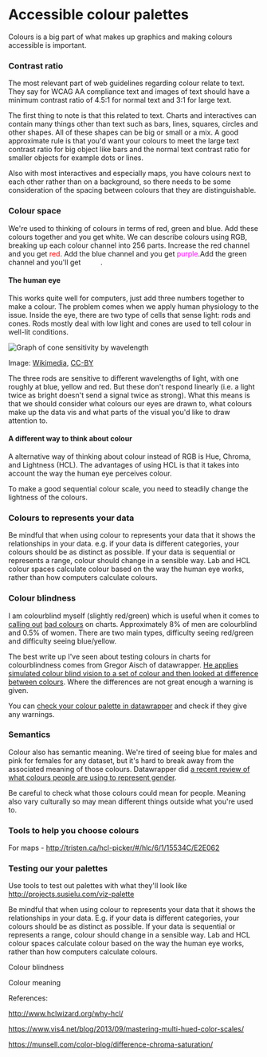 # Accessible colour palettes

Colours is a big part of what makes up graphics and making colours accessible is important. 

### Contrast ratio

The most relevant part of web guidelines regarding colour relate to text. They say for WCAG AA compliance text and images of text should have a minimum contrast ratio of 4.5:1 for normal text and 3:1 for large text.

The first thing to note is that this related to text. Charts and interactives can contain many things other than text such as bars, lines, squares, circles and other shapes. All of these shapes can be big or small or a mix. A good approximate rule is that you'd want your colours to meet the large text contrast ratio for big object like bars and the normal text contrast ratio for smaller objects for example dots or lines.

Also with most interactives and especially maps, you have colours next to each other rather than on a background, so there needs to be some consideration of the spacing between colours that they are distinguishable. 

### Colour space

We're used to thinking of colours in terms of red, green and blue. Add these colours together and you get white. We can describe colours using RGB, breaking up each colour channel into 256 parts. Increase the red channel and you get <span style="color:rgb(255,0,0)">red</span>. Add the blue channel and you get <span style="color:rgb(255,0,255)">purple</span>.Add the green channel and you'll get <span style="color:rgb(255,255,255)">white</span>.

#### The human eye

This works quite well for computers, just add three numbers together to make a colour. The problem comes when we apply human physiology to the issue. Inside the eye, there are two type of cells that sense light: rods and cones. Rods mostly deal with low light and cones are used to tell colour in well-lit conditions.

![Graph of cone sensitivity by wavelength](https://upload.wikimedia.org/wikipedia/commons/1/1e/Cones_SMJ2_E.svg)

Image: [Wikimedia](https://commons.wikimedia.org/wiki/File:Cones_SMJ2_E.svg), [CC-BY](https://creativecommons.org/licenses/by/3.0/deed.en)

The three rods are sensitive to different wavelengths of light, with one roughly at blue, yellow and red. But these don't respond linearly (i.e. a light twice as bright doesn't send a signal twice as strong). What this means is that we should consider what colours our eyes are drawn to, what colours make up the data vis and what parts of the visual you'd like to draw attention to.

#### A different way to think about colour

A alternative way of thinking about colour instead of RGB is Hue, Chroma, and Lightness (HCL). The advantages of using HCL is that it takes into account the way the human eye perceives colour. 

To make a good sequential colour scale, you need to steadily change the lightness of the colours. 



### Colours to represents your data

Be mindful that when using colour to represents your data that it shows the relationships in your data. e.g. if your data is different categories, your colours should be as distinct as possible. If your data is sequential or represents a range, colour should change in a sensible way. Lab and HCL colour spaces calculate colour based on the way the human eye works, rather than how computers calculate colours.

### Colour blindness

I am colourblind myself (slightly red/green) which is useful when it comes to [calling out](https://twitter.com/henryjameslau/status/920409974706188290) [bad colours](https://twitter.com/henryjameslau/status/880788875471454208) on charts. Approximately 8% of men are colourblind and 0.5% of women. There are two main types, difficulty seeing red/green and difficulty seeing blue/yellow. 

The best write up I've seen about testing colours in charts for colourblindness comes from Gregor Aisch of datawrapper. [He applies simulated colour blind vision to a set of colour and then looked at difference between colours](https://vis4.net/blog/2018/02/automate-colorblind-checking/). Where the differences are not great enough a warning is given.

You can [check your colour palette in datawrapper](https://blog.datawrapper.de/colorblind-check/) and check if they give any warnings. 

### Semantics

Colour also has semantic meaning. We're tired of seeing blue for males and pink for females for any dataset, but it's hard to break away from the associated meaning of those colours. Datawrapper did [a recent review of what colours people are using to represent gender](https://blog.datawrapper.de/gendercolor/). 

Be careful to check what those colours could mean for people. Meaning also vary culturally so may mean different things outside what you're used to.

### Tools to help you choose colours

For maps - http://tristen.ca/hcl-picker/#/hlc/6/1/15534C/E2E062 

### Testing our your palettes

Use tools to test out palettes with what they'll look like http://projects.susielu.com/viz-palette





Be mindful that when using colour to represents your data that it shows the relationships in your data. E.g. if your data is different categories, your colours should be as distinct as possible. If your data is sequential or represents a range, colour should change in a sensible way. Lab and HCL colour spaces calculate colour based on the way the human eye works, rather than how computers calculate colours.

Colour blindness



Colour meaning





References:

http://www.hclwizard.org/why-hcl/

https://www.vis4.net/blog/2013/09/mastering-multi-hued-color-scales/

https://munsell.com/color-blog/difference-chroma-saturation/

